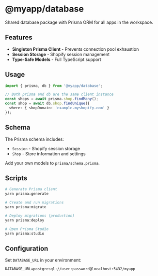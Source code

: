 # @myapp/database

Shared database package with Prisma ORM for all apps in the workspace.

## Features

- **Singleton Prisma Client** - Prevents connection pool exhaustion
- **Session Storage** - Shopify session management
- **Type-Safe Models** - Full TypeScript support

## Usage

```typescript
import { prisma, db } from '@myapp/database';

// Both prisma and db are the same client instance
const shops = await prisma.shop.findMany();
const shop = await db.shop.findUnique({
  where: { shopDomain: 'example.myshopify.com' }
});
```

## Schema

The Prisma schema includes:
- `Session` - Shopify session storage
- `Shop` - Store information and settings

Add your own models to `prisma/schema.prisma`.

## Scripts

```bash
# Generate Prisma client
yarn prisma:generate

# Create and run migrations
yarn prisma:migrate

# Deploy migrations (production)
yarn prisma:deploy

# Open Prisma Studio
yarn prisma:studio
```

## Configuration

Set `DATABASE_URL` in your environment:

```env
DATABASE_URL=postgresql://user:password@localhost:5432/myapp
```

